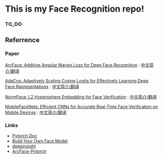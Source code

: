 # This is my Face Recognition repo!

### TO_DO





## Referrence 
### Paper
[ArcFace: Additive Angular Margin Loss for Deep Face Recognition][1] : [中文简介/翻译](https://zhuanlan.zhihu.com/p/76541084)

[AdaCos: Adaptively Scaling Cosine Logits for Effectively Learning Deep Face Representations][2] : [中文简介/翻译](https://zhuanlan.zhihu.com/p/64897014)

[NormFace: L2 Hypersphere Embedding for Face Verification][3] : [中文简介/翻译](https://zhuanlan.zhihu.com/p/164523581)

[MobileFaceNets: Efficient CNNs for Accurate Real-Time Face Verification on Mobile Devices][4] : [中文简介/翻译](https://blog.csdn.net/Fire_Light_/article/details/80279342)

### Links
* [Pytorch Doc](https://pytorch-cn.readthedocs.io/zh/latest/torchvision/torchvision-transform/)
* [Build Your Own Face Model](https://github.com/siriusdemon/Build-Your-Own-Face-Model)
* [deepinsight](https://github.com/deepinsight/insightface/tree/master/recognition)
* [ArcFace-Pytorch](https://github.com/TreB1eN/InsightFace_Pytorch)


[1]:https://arxiv.org/abs/1801.07698
[2]:http://openaccess.thecvf.com/content_CVPR_2019/papers/Zhang_AdaCos_Adaptively_Scaling_Cosine_Logits_for_Effectively_Learning_Deep_Face_CVPR_2019_paper.pdf
[3]:https://arxiv.org/abs/1704.06369
[4]:https://arxiv.org/abs/1804.07573